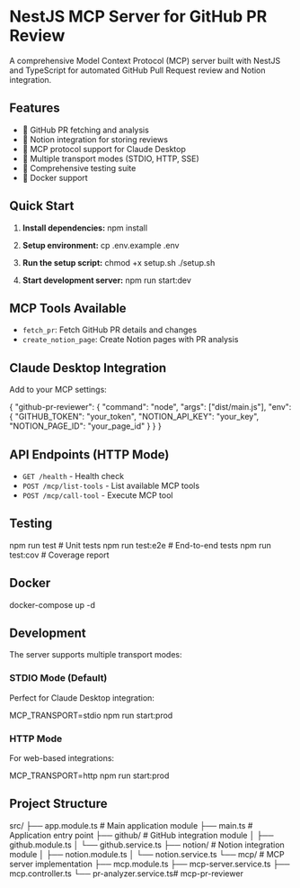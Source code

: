 # NestJS MCP Server for GitHub PR Review

A comprehensive Model Context Protocol (MCP) server built with NestJS and TypeScript for automated GitHub Pull Request review and Notion integration.

## Features

- 🔄 GitHub PR fetching and analysis
- 📝 Notion integration for storing reviews
- 🔌 MCP protocol support for Claude Desktop
- 🚀 Multiple transport modes (STDIO, HTTP, SSE)
- 🧪 Comprehensive testing suite
- 🐳 Docker support

## Quick Start

1. **Install dependencies:**
npm install

2. **Setup environment:**
cp .env.example .env


3. **Run the setup script:**
chmod +x setup.sh
./setup.sh


4. **Start development server:**
npm run start:dev


## MCP Tools Available

- `fetch_pr`: Fetch GitHub PR details and changes
- `create_notion_page`: Create Notion pages with PR analysis

## Claude Desktop Integration

Add to your MCP settings:

{
"github-pr-reviewer": {
"command": "node",
"args": ["dist/main.js"],
"env": {
"GITHUB_TOKEN": "your_token",
"NOTION_API_KEY": "your_key",
"NOTION_PAGE_ID": "your_page_id"
}
}
}


## API Endpoints (HTTP Mode)

- `GET /health` - Health check
- `POST /mcp/list-tools` - List available MCP tools
- `POST /mcp/call-tool` - Execute MCP tool

## Testing

npm run test # Unit tests
npm run test:e2e # End-to-end tests
npm run test:cov # Coverage report


## Docker

docker-compose up -d


## Development

The server supports multiple transport modes:

### STDIO Mode (Default)
Perfect for Claude Desktop integration:


MCP_TRANSPORT=stdio npm run start:prod


### HTTP Mode
For web-based integrations:


MCP_TRANSPORT=http npm run start:prod


## Project Structure

src/
├── app.module.ts # Main application module
├── main.ts # Application entry point
├── github/ # GitHub integration module
│ ├── github.module.ts
│ └── github.service.ts
├── notion/ # Notion integration module
│ ├── notion.module.ts
│ └── notion.service.ts
└── mcp/ # MCP server implementation
├── mcp.module.ts
├── mcp-server.service.ts
├── mcp.controller.ts
└── pr-analyzer.service.ts# mcp-pr-reviewer
